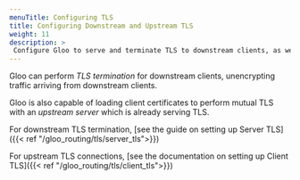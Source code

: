 ```yaml
---
menuTitle: Configuring TLS
title: Configuring Downstream and Upstream TLS
weight: 11
description: >
 Configure Gloo to serve and terminate TLS to downstream clients, as well as initiate upstream connections using upstream TLS.
---
```


Gloo can perform *TLS termination* for downstream clients, unencrypting traffic arriving from downstream clients. 

Gloo is also capable of loading client certificates to perform mutual TLS with an *upstream server* which is already serving TLS.

For downstream TLS termination, [see the guide on setting up Server TLS]({{< ref "/gloo_routing/tls/server_tls">}})

For upstream TLS connections, [see the documentation on setting up Client TLS]({{< ref "/gloo_routing/tls/client_tls">}})

